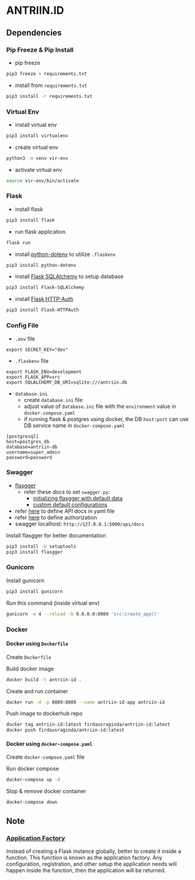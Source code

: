 # ANTRIIN.ID

## Dependencies

### Pip Freeze & Pip Install

* pip freeze
```sh
pip3 freeze > requirements.txt
```

* install from `requirements.txt`
```sh
pip3 install -r requirements.txt
```

### Virtual Env

* install virtual env
```sh
pip3 install virtualenv
```

* create virtual env
```sh
python3 -m venv vir-env
```

* activate virtual env
```sh
source vir-env/bin/activate
```

### Flask

* install flask
```sh
pip3 install flask
```

* run flask application
```sh
flask run
```

* install [python-dotenv](https://pypi.org/project/python-dotenv/) to utilize `.flaskenv`
```sh
pip3 install python-dotenv
```

* install [Flask SQLAlchemy](https://flask-sqlalchemy.palletsprojects.com/en/2.x/quickstart/#installation) to setup database
```sh
pip3 install Flask-SQLAlchemy
```

* install [Flask HTTP-Auth](https://flask-httpauth.readthedocs.io/en/latest/)
```sh
pip3 install Flask-HTTPAuth
```

### Config File

* `.env` file
```
export SECRET_KEY="dev"
```

* `.flaskenv` file
```
export FLASK_ENV=development
export FLASK_APP=src
export SQLALCHEMY_DB_URI=sqlite:///antriin.db
```

* `database.ini`
  * create `database.ini` file
  * adjust value of `database.ini` file with the `environment` value in `docker-compose.yaml`
  * if running flask & postgres using docker, the DB `host:port` can use DB service name in `docker-compose.yaml`
```
[postgresql]
host=postgres_db
database=antriin-db
username=super_admin
password=password
```

### Swagger

* [flasgger](https://github.com/flasgger/flasgger)
  * refer these docs to set `swagger.py`:
    * [initializing flasgger with default data](https://github.com/flasgger/flasgger#initializing-flasgger-with-default-data)
    * [custom default configurations](https://github.com/flasgger/flasgger#customize-default-configurations)
* refer [here](https://github.com/flasgger/flasgger#using-external-yaml-files) to define API docs in yaml file
* refer [here](https://swagger.io/docs/specification/2-0/authentication/) to define authorization
* swagger localhost: `http://127.0.0.1:5000/api/docs`

Install flasgger for better documentation
```sh
pip3 install -U setuptools
pip3 install flasgger
```

### Gunicorn
Install gunicorn
```sh
pip3 install gunicorn
```

Run this command (inside virtual env)
```sh
gunicorn -w 4 --reload -b 0.0.0.0:8089 'src:create_app()'
```

### Docker

#### Docker using `Dockerfile`

Create `Dockerfile`

Build docker image
```sh
docker build -t antriin-id .
```

Create and run container
```sh
docker run -d -p 8089:8089 --name antriin-id-app antriin-id
```

Push image to dockerhub repo
```sh
docker tag antriin-id:latest firdausraginda/antriin-id:latest
docker push firdausraginda/antriin-id:latest
```

#### Docker using `docker-compose.yaml`

Create `docker-compose.yaml` file

Run docker compose
```sh
docker-compose up -d
```

Stop & remove docker container
```sh
docker-compose down
```

## Note

### [Application Factory](https://flask.palletsprojects.com/en/2.1.x/tutorial/factory/)
Instead of creating a Flask instance globally, better to create it inside a function. This function is known as the application factory. Any configuration, registration, and other setup the application needs will happen inside the function, then the application will be returned.